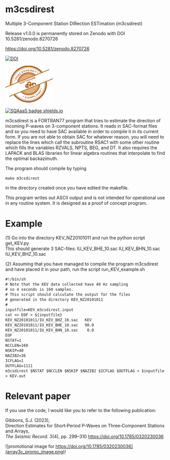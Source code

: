 # m3csdirest  
Multiple 3-Component Station DIRection ESTimation (m3csdirest) 

Release v1.0.0 is permanently stored on Zenodo with DOI 10.5281/zenodo.8270726  

https://doi.org/10.5281/zenodo.8270726  

[![DOI](https://zenodo.org/badge/681303774.svg)](https://zenodo.org/badge/latestdoi/681303774)  

[![SQAaaS badge](https://github.com/EOSC-synergy/SQAaaS/raw/master/badges/badges_150x116/badge_software_bronze.png)](https://api.eu.badgr.io/public/assertions/DmOJYacOTASd09xnXedYwQ "SQAaaS bronze badge achieved")

[![SQAaaS badge shields.io](https://img.shields.io/badge/sqaaas%20software-bronze-e6ae77)](https://api.eu.badgr.io/public/assertions/DmOJYacOTASd09xnXedYwQ "SQAaaS bronze badge achieved")


m3csdirest is a FORTRAN77 program that tries to estimate the direction of incoming P-waves on 3-component stations.
It reads in SAC-format files and so you need to have SAC available in order to compile it in its current form.
If you are not able to obtain SAC for whatever reason, you will need to replace the lines which call
the subroutine RSAC1 with some other routine which fills the variables RZVALS, NPTS, BEG, and DT.
It also requires the LAPACK and BLAS libraries for linear algebra routines that interpolate to find the
optimal backazimuth.  

The program should compile by typing   

```
make m3csdirest
```  

in the directory created once you have edited the makefile.  

This program writes out ASCII output and is not intended for operational use in any routine system.
It is designed as a proof of concept program.  

# Example  

(1) Go into the directory KEV_NZ20101011 and run the python script  get_KEV.py  
    This should generate 3 SAC-files: IU_KEV_BHE_10.sac  IU_KEV_BHN_10.sac  IU_KEV_BHZ_10.sac  

(2) Assuming that you have managed to compile the program m3csdirest and have placed it in your path, run the script run_KEV_example.sh

```
#!/bin/sh
# Note that the KEV data collected have 40 Hz sampling
# so 4 seconds is 160 samples.
# This script should calculate the output for the files
# generated in the directory KEV_NZ20101011
#
inputfile=KEV_m3csdirest.input
cat << EOF > ${inputfile}
KEV_NZ20101011/IU_KEV_BHZ_10.sac   KEV
KEV_NZ20101011/IU_KEV_BHE_10.sac   90.0
KEV_NZ20101011/IU_KEV_BHN_10.sac    0.0
EOF
NSTAT=1
NCCLEN=160
NSKIP=40
NAZIB2=36
ICFLAG=1
OUTFLAG=1111
m3csdirest $NSTAT $NCCLEN $NSKIP $NAZIB2 $ICFLAG $OUTFLAG < $inputfile > KEV.out
```

Relevant paper  
==============

If you use the code, I would like you to refer to the following publication:  

Gibbons, S.J. (2023),  
Direction Estimates for Short‐Period P‐Waves on Three‐Component Stations and Arrays,  
*The Seismic Record*. 3(4), pp. 299–310
https://doi.org/10.1785/0320230036

![promotional image for https://doi.org/10.1785/0320230036](array3c_promo_image.png)!
